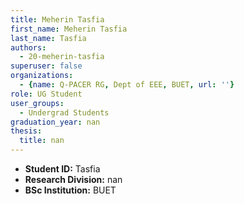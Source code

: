 ```yaml
---
title: Meherin Tasfia
first_name: Meherin Tasfia
last_name: Tasfia
authors:
  - 20-meherin-tasfia
superuser: false
organizations:
  - {name: Q-PACER RG, Dept of EEE, BUET, url: ''}
role: UG Student
user_groups:
  - Undergrad Students
graduation_year: nan
thesis:
  title: nan
---
```


* **Student ID:** Tasfia
* **Research Division:** nan
* **BSc Institution:** BUET
